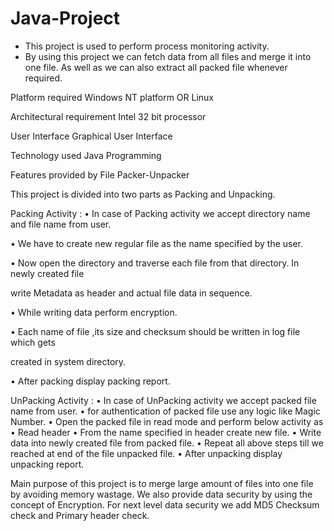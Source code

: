 # Java-Project

- This project is used to perform process monitoring activity.
- By using this project we can fetch data from all files and merge it into one file. As well
as we can also extract all packed file whenever required.

Platform required
Windows NT platform OR Linux

Architectural requirement
Intel 32 bit processor

User Interface
Graphical User Interface

Technology used
Java Programming

Features provided by File Packer-Unpacker

This project is divided into two parts as Packing and Unpacking.

Packing Activity :
• In case of Packing activity we accept directory name and file name from user.

• We have to create new regular file as the name specified by the user.

• Now open the directory and traverse each file from that directory. In newly created file

write Metadata as header and actual file data in sequence.

• While writing data perform encryption.

• Each name of file ,its size and checksum should be written in log file which gets

created in system directory.

• After packing display packing report.

UnPacking Activity :
• In case of UnPacking activity we accept packed file name from user.
• for authentication of packed file use any logic like Magic Number.
• Open the packed file in read mode and perform below activity as
• Read header
• From the name specified in header create new file.
• Write data into newly created file from packed file.
• Repeat all above steps till we reached at end of the file unpacked file.
• After unpacking display unpacking report.

Main purpose of this project is to merge large amount of files into one file by avoiding
memory wastage.
We also provide data security by using the concept of Encryption.
For next level data security we add MD5 Checksum check and Primary header check.
